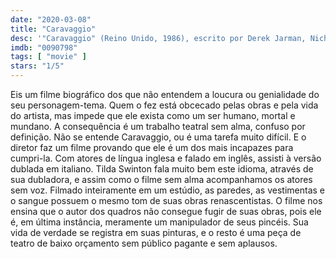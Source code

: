 ```yaml
---
date: "2020-03-08"
title: "Caravaggio"
desc: '"Caravaggio" (Reino Unido, 1986), escrito por Derek Jarman, Nicholas Ward Jackson e Suso Cecchi D''Amico, dirigido por Derek Jarman, com Nigel Terry, Sean Bean e Garry Cooper. Esperava ver algo em italiano da lista de DVDs, e nos enganamos com este, pois possuía opção de áudio em italiano.'
imdb: "0090798"
tags: [ "movie" ]
stars: "1/5"
---
```

Eis um filme biográfico dos que não entendem a loucura ou genialidade do seu personagem-tema. Quem o fez está obcecado pelas obras e pela vida do artista, mas impede que ele exista como um ser humano, mortal e mundano. A consequência é um trabalho teatral sem alma, confuso por definição. Não se entende Caravaggio, ou é uma tarefa muito difícil. E o diretor faz um filme provando que ele é um dos mais incapazes para cumpri-la. Com atores de língua inglesa e falado em inglês, assisti à versão dublada em italiano. Tilda Swinton fala muito bem este idioma, através de sua dubladora, e assim como o filme sem alma acompanhamos os atores sem voz. Filmado inteiramente em um estúdio, as paredes, as vestimentas e o sangue possuem o mesmo tom de suas obras renascentistas. O filme nos ensina que o autor dos quadros não consegue fugir de suas obras, pois ele é, em última instância, meramente um manipulador de seus pincéis. Sua vida de verdade se registra em suas pinturas, e o resto é uma peça de teatro de baixo orçamento sem público pagante e sem aplausos.
